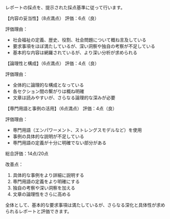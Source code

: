 レポートの採点を、提示された採点基準に従って行います。

【内容の妥当性】（8点満点）
評価：6点（良）

評価理由：
- 社会福祉の定義、歴史、役割、社会問題について概ね言及している
- 要求事項をほぼ満たしているが、深い洞察や独自の考察が不足している
- 基本的な内容は網羅されているが、より深い分析が求められる

【論理性と構成】（6点満点）
評価：4点（良）

評価理由：
- 全体的に論理的な構成となっている
- 各セクション間の繋がりは概ね明確
- 文章は読みやすいが、さらなる論理的な深みが必要

【専門用語と事例の活用】（6点満点）
評価：4点（良）

評価理由：
- 専門用語（エンパワーメント、ストレングスモデルなど）を使用
- 事例の具体的な説明が不足している
- 専門用語の定義が十分に明確でない部分がある

総合評価：14点/20点

改善点：
1. 具体的な事例をより詳細に説明する
2. 専門用語の定義をより明確にする
3. 独自の考察や深い洞察を加える
4. 文章の論理性をさらに高める

全体として、基本的な要求事項は満たしているが、さらなる深化と具体性が求められるレポートと評価できます。